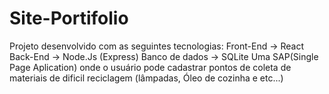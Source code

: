 # Site-Portifolio
Projeto desenvolvido com as seguintes tecnologias:
Front-End -> React
Back-End -> Node.Js (Express)
Banco de dados -> SQLite
Uma SAP(Single Page Aplication) onde o usuário pode cadastrar pontos de coleta de materiais de dificil reciclagem (lâmpadas, Óleo de cozinha e etc...)
